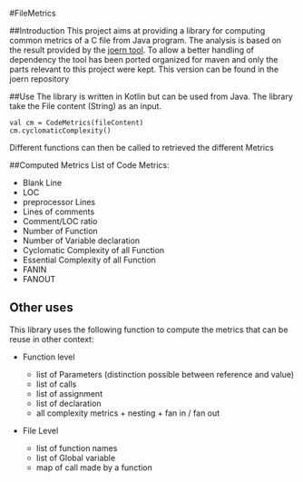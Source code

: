 #FileMetrics

##Introduction
This project aims at providing a library for computing common metrics of a C file from Java program.
The analysis is based on the result provided by the [joern tool](https://github.com/fabsx00/joern).
To allow a better handling of dependency the tool has been ported organized for maven and only the parts relevant to this project were kept.
This version can be found in the joern repository

##Use
The library is written in Kotlin but can be used from Java.
The library take the File content (String) as an input.

    val cm = CodeMetrics(fileContent)
    cm.cyclomaticComplexity()


Different functions can then be called to retrieved the different Metrics

##Computed Metrics
 List of Code Metrics:
 
 * Blank Line
 * LOC
 * preprocessor Lines
 * Lines of comments
 * Comment/LOC ratio
 * Number of Function
 * Number of Variable declaration
 * Cyclomatic Complexity of all Function
 * Essential Complexity of all Function
 * FANIN
 * FANOUT

## Other uses 
This library uses the following function to compute the metrics that can be reuse in other context:

* Function level

    * list of Parameters  (distinction possible between reference and value)
    * list of calls 
    * list of assignment 
    * list of declaration 
    * all complexity metrics + nesting + fan in / fan out
    
* File Level

    * list of function names
    * list of Global variable
    *  map of call made by a function
